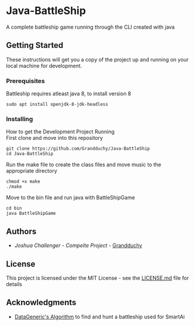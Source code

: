 # Java-BattleShip

A complete battleship game running through the CLI created with java

## Getting Started

These instructions will get you a copy of the project up and running on your local machine for development.

### Prerequisites

Battleship requires atleast java 8, to install version 8

```
sudo apt install openjdk-8-jdk-headless 
```

### Installing

How to get the Development Project Running <br>
First clone and move into this repository
```
git clone https://github.com/Grandduchy/Java-BattleShip
cd Java-BattleShip
```
Run the make file to create the class files and move music to the appropriate directory
```
chmod +x make
./make
```
Move to the bin file and run java with BattleShipGame

```
cd bin
java BattleShipGame
```

## Authors

* *Joshua Challenger* - *Compelte Project* - [Grandduchy](https://github.com/Grandduchy)

## License

This project is licensed under the MIT License - see the [LICENSE.md](LICENSE.md) file for details

## Acknowledgments

* [DataGeneric's Algorithm](http://www.datagenetics.com/blog/december32011) to find and hunt a battleship used for SmartAi
